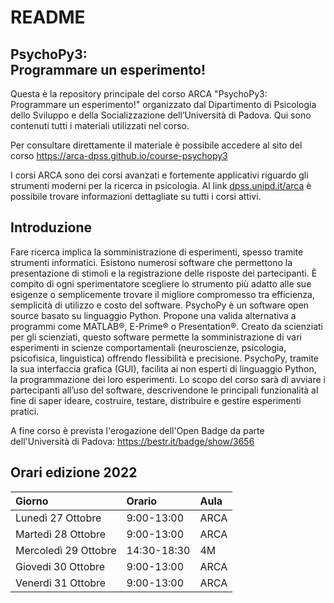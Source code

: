 # README

## PsychoPy3:<br>Programmare un esperimento!

<!-- badges: start -->
<!-- badges: end -->

Questa è la repository principale del corso ARCA "PsychoPy3: Programmare un esperimento!"
organizzato dal Dipartimento di Psicologia dello Sviluppo e della Socializzazione
dell’Università di Padova. Qui sono contenuti tutti i materiali utilizzati
nel corso. 

Per consultare direttamente il materiale è possibile accedere al sito del corso https://arca-dpss.github.io/course-psychopy3

I corsi ARCA sono dei corsi avanzati e fortemente applicativi riguardo
gli strumenti moderni per la ricerca in psicologia. Al link
[dpss.unipd.it/arca](https://www.dpss.unipd.it/arca) è possibile trovare
informazioni dettagliate su tutti i corsi attivi.

## Introduzione 

Fare ricerca implica la somministrazione di esperimenti, spesso tramite strumenti informatici. Esistono numerosi software che permettono la presentazione di stimoli e la registrazione delle risposte dei partecipanti. 
È compito di ogni sperimentatore scegliere lo strumento più adatto alle sue esigenze o semplicemente trovare il migliore compromesso tra efficienza, semplicità di utilizzo e costo del software.
PsychoPy è un software open source basato su linguaggio Python. Propone una valida alternativa a programmi come MATLAB®, E-Prime® o Presentation®. Creato da scienziati per gli scienziati, questo software permette la somministrazione di vari esperimenti in scienze comportamentali (neuroscienze, psicologia, psicofisica, linguistica) offrendo flessibilità e precisione. PsychoPy, tramite la sua interfaccia grafica (GUI), facilita ai non esperti di linguaggio Python, la programmazione dei loro esperimenti. 
Lo scopo del corso sarà di avviare i partecipanti all’uso del software, descrivendone le principali funzionalità al fine di saper ideare, costruire, testare, distribuire e gestire esperimenti pratici.

A fine corso è prevista l'erogazione dell'Open Badge da parte dell'Università di Padova: https://bestr.it/badge/show/3656

## Orari edizione 2022

| Giorno | Orario | Aula |
| :--- | :--- | :--- |
| Lunedì 27 Ottobre | 9:00-13:00 | ARCA |
| Martedì 28 Ottobre | 9:00-13:00 | ARCA |
| Mercoledì 29 Ottobre | 14:30-18:30 | 4M |
| Giovedi 30 Ottobre | 9:00-13:00 | ARCA |
| Venerdi 31 Ottobre | 9:00-13:00 | ARCA |


